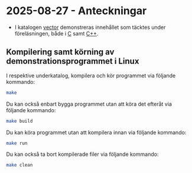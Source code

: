 # 2025-08-27 - Anteckningar

* I katalogen [vector](./vector/) demonstreras innehållet som täcktes under föreläsningen, både
i [C](./vector/c/) samt [C++](./vector/cpp/).

## Kompilering samt körning av demonstrationsprogrammet i Linux

I respektive underkatalog, kompilera och kör programmet via följande kommando:

```bash
make
```

Du kan också enbart bygga programmet utan att köra det efteråt via följande kommando:

```bash
make build
```

Du kan köra programmet utan att kompilera innan via följande kommando:

```bash
make run
```

Du kan också ta bort kompilerade filer via följande kommando:

```bash
make clean
```